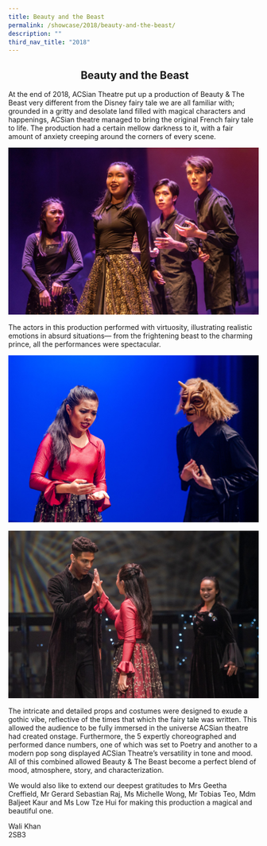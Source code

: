 ```yaml
---
title: Beauty and the Beast
permalink: /showcase/2018/beauty-and-the-beast/
description: ""
third_nav_title: "2018"
---
```

## <center> &nbsp;Beauty and the Beast </center>

At the end of 2018, ACSian Theatre put up a production of Beauty &amp; The Beast very different from the Disney fairy tale we are all familiar with; grounded in a gritty and desolate land filled with magical characters and happenings, ACSian theatre managed to bring the original French fairy tale to life. The production had a certain mellow darkness to it, with a fair amount of anxiety creeping around the corners of every scene.

![](/images/bnb.jpeg)

The actors in this production performed with virtuosity, illustrating realistic emotions in absurd situations— from the frightening beast to the charming prince, all the performances were spectacular.

![](/images/bnb2.jpeg)

![](/images/bnb4.jpeg)

The intricate and detailed props and costumes were designed to exude a gothic vibe, reflective of the times that which the fairy tale was written. This allowed the audience to be fully immersed in the universe ACSian theatre had created onstage. Furthermore, the 5 expertly choreographed and performed dance numbers, one of which was set to Poetry and another to a modern pop song displayed ACSian Theatre’s versatility in tone and mood. All of this combined allowed Beauty &amp; The Beast become a perfect blend of mood, atmosphere, story, and characterization.

We would also like to extend our deepest gratitudes to Mrs Geetha Creffield, Mr Gerard Sebastian Raj, Ms Michelle Wong, Mr Tobias Teo, Mdm Baljeet Kaur and Ms Low Tze Hui for making this production a magical and beautiful one.

Wali Khan<br>
2SB3